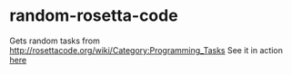 # random-rosetta-code
Gets random tasks from http://rosettacode.org/wiki/Category:Programming_Tasks
See it in action [here](https://eduardlio.github.io/random-rosetta-code/)
